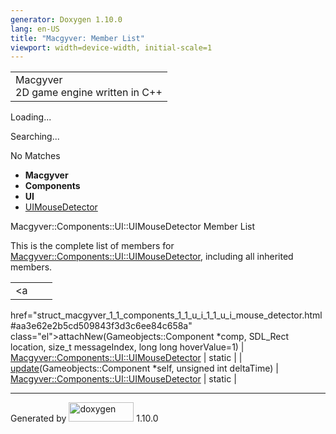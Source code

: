 ```yaml
---
generator: Doxygen 1.10.0
lang: en-US
title: "Macgyver: Member List"
viewport: width=device-width, initial-scale=1
---
```


<div id="top">

<div id="titlearea">

<table data-cellspacing="0" data-cellpadding="0">
<colgroup>
<col style="width: 100%" />
</colgroup>
<tbody>
<tr id="projectrow" class="odd">
<td id="projectalign"><div id="projectname">
Macgyver
</div>
<div id="projectbrief">
2D game engine written in C++
</div></td>
</tr>
</tbody>
</table>

</div>

<div id="main-nav">

</div>

<div id="MSearchSelectWindow"
onmouseover="return searchBox.OnSearchSelectShow()"
onmouseout="return searchBox.OnSearchSelectHide()"
onkeydown="return searchBox.OnSearchSelectKey(event)">

</div>

<div id="MSearchResultsWindow">

<div id="MSearchResults">

<div class="SRPage">

<div id="SRIndex">

<div id="SRResults">

</div>

<div id="Loading" class="SRStatus">

Loading...

</div>

<div id="Searching" class="SRStatus">

Searching...

</div>

<div id="NoMatches" class="SRStatus">

No Matches

</div>

</div>

</div>

</div>

</div>

<div id="nav-path" class="navpath">

- **Macgyver**
- **Components**
- **UI**
- <a
  href="struct_macgyver_1_1_components_1_1_u_i_1_1_u_i_mouse_detector.html"
  class="el">UIMouseDetector</a>

</div>

</div>

<div class="header">

<div class="headertitle">

<div class="title">

Macgyver::Components::UI::UIMouseDetector Member List

</div>

</div>

</div>

<div class="contents">

This is the complete list of members for <a
href="struct_macgyver_1_1_components_1_1_u_i_1_1_u_i_mouse_detector.html"
class="el">Macgyver::Components::UI::UIMouseDetector</a>, including all
inherited members.

|                                                                                                                         |                                                                           |                                    |
|-------------------------------------------------------------------------------------------------------------------------|---------------------------------------------------------------------------|------------------------------------|
| <a                                                                                                                      
 href="struct_macgyver_1_1_components_1_1_u_i_1_1_u_i_mouse_detector.html#aa3e62e2b5cd509843f3d3c6ee84c658a"              
 class="el">attachNew</a>(Gameobjects::Component \*comp, SDL_Rect location, size_t messageIndex, long long hoverValue=1)  | <a                                                                        
                                                                                                                           href="struct_macgyver_1_1_components_1_1_u_i_1_1_u_i_mouse_detector.html"  
                                                                                                                           class="el">Macgyver::Components::UI::UIMouseDetector</a>                   | <span class="mlabel">static</span> |
| <a                                                                                                                      
 href="struct_macgyver_1_1_components_1_1_u_i_1_1_u_i_mouse_detector.html#a61c2197b75c5b2f30a8f4f5151ebc762"              
 class="el">update</a>(Gameobjects::Component \*self, unsigned int deltaTime)                                             | <a                                                                        
                                                                                                                           href="struct_macgyver_1_1_components_1_1_u_i_1_1_u_i_mouse_detector.html"  
                                                                                                                           class="el">Macgyver::Components::UI::UIMouseDetector</a>                   | <span class="mlabel">static</span> |

</div>

------------------------------------------------------------------------

<span class="small">Generated
by [<img src="doxygen.svg" class="footer" width="104" height="31"
alt="doxygen" />](https://www.doxygen.org/index.html) 1.10.0</span>
